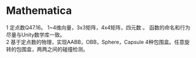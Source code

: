 # Mathematica

1 定点数Q47.16。 1~4维向量，3x3矩阵，4x4矩阵，四元数 。  函数的命名和行为尽量与Unity数学库一致。  
2 基于定点数的物理，实现AABB，OBB，Sphere，Capsule 4种包围盒。任意旋转的包围盒，两两之间的碰撞检测。  
